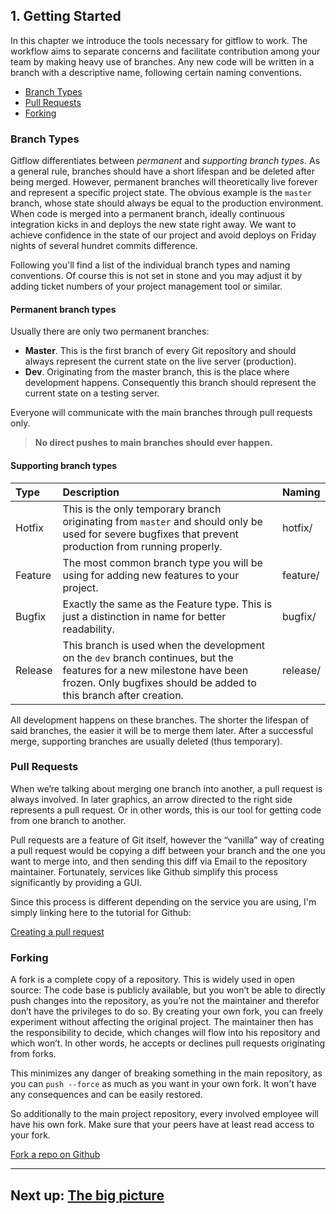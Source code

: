 ## 1. Getting Started

In this chapter we introduce the tools necessary for gitflow to work. The workflow aims to separate concerns and facilitate contribution among your team by making heavy use of branches. Any new code will be written in a branch with a descriptive name, following certain naming conventions.

* [Branch Types](#branch-types)
* [Pull Requests](#pull-requests)
* [Forking](#forking)

### Branch Types

Gitflow differentiates between *permanent* and *supporting branch types*. As a general rule, branches should have a short lifespan and be deleted after being merged. However, permanent branches will theoretically live forever and represent a specific project state. The obvious example is the `master` branch, whose state should always be equal to the production environment. When code is merged into a permanent branch, ideally continuous integration kicks in and deploys the new state right away. We want to achieve confidence in the state of our project and avoid deploys on Friday nights of several hundret commits difference.

Following you'll find a list of the individual branch types and naming conventions. Of course this is not set in stone and you may adjust it by adding ticket numbers of your project management tool or similar.


#### Permanent branch types

Usually there are only two permanent branches:

* **Master**. This is the first branch of every Git repository and should always represent the current state on the live server (production). 
* **Dev**. Originating from the master branch, this is the place where development happens. Consequently this branch should represent the current state on a testing server.

Everyone will communicate with the main branches through pull requests only. 

> **No direct pushes to main branches should ever happen.**


#### Supporting branch types

| Type | Description | Naming |
| :------------- | :------------- | :----- |
| Hotfix | This is the only temporary branch originating from `master` and should only be used for severe bugfixes that prevent production from running properly. | hotfix/<name> |
| Feature | The most common branch type you will be using for adding new features to your project. | feature/<name> |
| Bugfix | Exactly the same as the Feature type. This is just a distinction in name for better readability. | bugfix/<name> |
| Release | This branch is used when the development on the `dev` branch continues, but the features for a new milestone have been frozen. Only bugfixes should be added to this branch after creation. | release/<name> |

All development happens on these branches. The shorter the lifespan of said branches, the easier it will be to merge them later. After a successful merge, supporting branches are usually deleted (thus temporary).


### Pull Requests

When we’re talking about merging one branch into another, a pull request is always involved. In later graphics, an arrow directed to the right side represents a pull request. Or in other words, this is our tool for getting code from one branch to another.

Pull requests are a feature of Git itself, however the “vanilla” way of creating a pull request would be copying a diff between your branch and the one you want to merge into, and then sending this diff via Email to the repository maintainer. Fortunately, services like Github simplify this process significantly by providing a GUI.

Since this process is different depending on the service you are using, I'm simply linking here to the tutorial for Github:

[Creating a pull request](https://help.github.com/articles/creating-a-pull-request/)

### Forking

A fork is a complete copy of a repository. This is widely used in open source: The code base is publicly available, but you won’t be able to directly push changes into the repository, as you’re not the maintainer and therefor don’t have the privileges to do so. By creating your own fork, you can freely experiment without affecting the original project. The maintainer then has the responsibility to decide, which changes will flow into his repository and which won’t. In other words, he accepts or declines pull requests originating from forks.

This minimizes any danger of breaking something in the main repository, as you can `push --force` as much as you want in your own fork. It won't have any consequences and can be easily restored.

So additionally to the main project repository, every involved employee will have his own fork. Make sure that your peers have at least read access to your fork.

[Fork a repo on Github](https://help.github.com/articles/fork-a-repo/)


---

## Next up: [The big picture](../2-big-picture)
